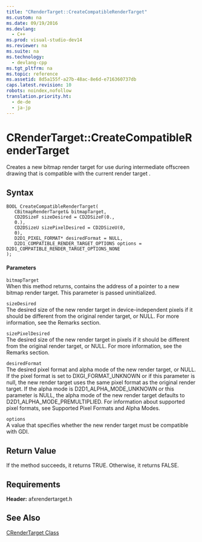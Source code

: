 ```yaml
---
title: "CRenderTarget::CreateCompatibleRenderTarget"
ms.custom: na
ms.date: 09/19/2016
ms.devlang: 
  - C++
ms.prod: visual-studio-dev14
ms.reviewer: na
ms.suite: na
ms.technology: 
  - devlang-cpp
ms.tgt_pltfrm: na
ms.topic: reference
ms.assetid: 8d5a155f-a27b-48ac-8e6d-e716360737db
caps.latest.revision: 10
robots: noindex,nofollow
translation.priority.ht: 
  - de-de
  - ja-jp
---
```

# CRenderTarget::CreateCompatibleRenderTarget
Creates a new bitmap render target for use during intermediate offscreen drawing that is compatible with the current render target .  
  
## Syntax  
  
```  
BOOL CreateCompatibleRenderTarget(  
   CBitmapRenderTarget& bitmapTarget,  
   CD2DSizeF sizeDesired = CD2DSizeF(0.,  
   0.),  
   CD2DSizeU sizePixelDesired = CD2DSizeU(0,  
   0),  
   D2D1_PIXEL_FORMAT* desiredFormat = NULL,  
   D2D1_COMPATIBLE_RENDER_TARGET_OPTIONS options = D2D1_COMPATIBLE_RENDER_TARGET_OPTIONS_NONE  
);  
```  
  
#### Parameters  
 `bitmapTarget`  
 When this method returns, contains the address of a pointer to a new bitmap render target. This parameter is passed uninitialized.  
  
 `sizeDesired`  
 The desired size of the new render target in device-independent pixels if it should be different from the original render target, or NULL. For more information, see the Remarks section.  
  
 `sizePixelDesired`  
 The desired size of the new render target in pixels if it should be different from the original render target, or NULL. For more information, see the Remarks section.  
  
 `desiredFormat`  
 The desired pixel format and alpha mode of the new render target, or NULL. If the pixel format is set to DXGI_FORMAT_UNKNOWN or if this parameter is null, the new render target uses the same pixel format as the original render target. If the alpha mode is D2D1_ALPHA_MODE_UNKNOWN or this parameter is NULL, the alpha mode of the new render target defaults to D2D1_ALPHA_MODE_PREMULTIPLIED. For information about supported pixel formats, see Supported Pixel Formats and Alpha Modes.  
  
 `options`  
 A value that specifies whether the new render target must be compatible with GDI.  
  
## Return Value  
 If the method succeeds, it returns TRUE. Otherwise, it returns FALSE.  
  
## Requirements  
 **Header:** afxrendertarget.h  
  
## See Also  
 [CRenderTarget Class](../vs140/CRenderTarget-Class.md)